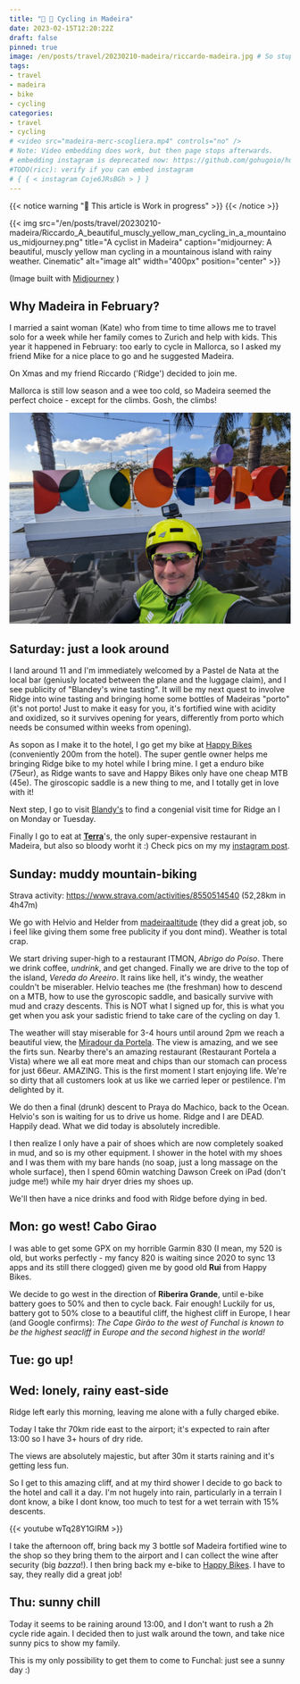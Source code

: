 ```yaml
---
title: "🚧 🚵 Cycling in Madeira"
date: 2023-02-15T12:20:22Z
draft: false
pinned: true
image: /en/posts/travel/20230210-madeira/riccardo-madeira.jpg # So stupid not to autodetect...
tags:
- travel
- madeira
- bike
- cycling
categories:
- travel
- cycling
# <video src="madeira-merc-scogliera.mp4" controls="no" />
# Note: Video embedding does work, but then page stops afterwards.
# embedding instagram is deprecated now: https://github.com/gohugoio/hugo/issues/7879
#TODO(ricc): verify if you can embed instagram
# { { < instagram Coje6JRsBGh > } }
---
```


{{< notice warning "🚧 This article is Work in progress" >}}
{{< /notice >}}

<!-- this works too!
![image](Riccardo_A_beautiful_muscly_yellow_man_cycling_in_a_mountainous_midjourney.png)
-->
{{< img src="/en/posts/travel/20230210-madeira/Riccardo_A_beautiful_muscly_yellow_man_cycling_in_a_mountainous_midjourney.png" title="A cyclist in Madeira" caption="midjourney: A beautiful, muscly yellow man cycling in a mountainous island with rainy weather. Cinematic" alt="image alt" width="400px" position="center" >}}


(Image built with [Midjourney](https://cdn.discordapp.com/attachments/1008571102328541215/1075832031499534436/Riccardo_A_beautiful_muscly_yellow_man_cycling_in_a_mountainous_6a0f25ff-c910-4842-80d0-16f6a74f6026.png) )


## Why Madeira in February?

I married a saint woman (Kate) who from time to time allows me to travel solo for a week while her family comes to
Zurich and help with kids. This year it happened in February: too early to cycle in Mallorca, so I asked my friend Mike
for a nice place to go and he suggested Madeira.

On Xmas and my friend Riccardo ('Ridge') decided to join me.

Mallorca is still low season and a wee too cold, so Madeira seemed the perfect choice - except for the climbs. Gosh, the climbs!

![image](riccardo-madeira.jpg)

## Saturday: just a look around

I land around 11 and I'm immediately welcomed by a Pastel de Nata at the local bar (geniusly located between the plane and the luggage claim), and I see publicity of "Blandey's wine tasting". It will be my next quest to involve Ridge into wine tasting and bringing home some bottles of Madeiras "porto" (it's not porto! Just to make it easy for you, it's fortified wine with acidity and oxidized, so it survives opening for years, differently from porto which needs be consumed within weeks from opening).

As sopon as I make it to the hotel, I go get my bike at [Happy Bikes](https://www.happybikes.pt/) (conveniently 200m from the hotel). The super gentle owner helps me bringing Ridge bike to my hotel while I bring mine.
I get a enduro bike (75eur), as Ridge wants to save and Happy Bikes only have one cheap MTB (45e).
The giroscopic saddle is a new thing to me, and I totally get in love with it!

Next step, I go to visit [Blandy's](https://www.google.com/maps/place/Blandy's+Wine+Lodge+(former+Adegas+de+S%C3%A3o+Francisco)/@32.6449894,-16.9240557,15z/data=!4m6!3m5!1s0xc6060086c82670f:0xc55073cc6045c67!8m2!3d32.6478698!4d-16.9106236!16s%2Fg%2F1q5bprx89) to find a congenial visit time for Ridge an I on Monday or Tuesday.

Finally I go to eat at **[Terra](https://www.google.com/maps/place/TERRA+-+Food+Concept/@32.6489523,-16.9112022,17z/data=!3m1!4b1!4m6!3m5!1s0xc606167302d50ed:0xb4be6622c761d352!8m2!3d32.6489523!4d-16.9090135!16s%2Fg%2F11rvdjk0jg)**'s, the only super-expensive restaurant in Madeira, but also so bloody worht it :) Check pics on my my [instagram post](https://www.instagram.com/p/Coje6JRsBGh/).


## Sunday: muddy mountain-biking

Strava activity: https://www.strava.com/activities/8550514540 (52,28km in 4h47m)

We go with Helvio and Helder from [madeiraaltitude](https://madeiraaltitude.com/) (they did a great job, so i feel like giving them some free publicity if you dont mind). Weather is total crap.

We start driving super-high to a restaurant ITMON, *Abrigo do Poiso*. There we drink coffee, *undrink*, and get changed. Finally we are drive to the top of the island, *Vereda do Areeiro*. It rains like hell, it's windy, the weather couldn't be miserabler. Helvio teaches me (the freshman) how to descend on a MTB, how to use the gyroscopic saddle, and basically survive with mud and crazy descents. This is NOT what I signed up for, this is what you get when you ask your sadistic friend to take care of the cycling on day 1.

The weather will stay miserable for 3-4 hours until around 2pm we reach a beautiful view, the [Miradour da Portela](https://www.google.com/maps/place/Miradouro+da+Portela/@32.7359716,-16.8670002,13.46z/data=!4m6!3m5!1s0xc6066a5847f65b7:0xc8615cd8407ff70a!8m2!3d32.7471903!4d-16.8259209!16s%2Fg%2F11c74xx22v). The view is amazing, and we see the firts sun. Nearby there's an amazing restaurant (Restaurant Portela a Vista) where we all eat more meat and chips than our stomach can process for just 66eur. AMAZING. This is the first moment I start enjoying life. We're so dirty that all customers look at us like we carried leper or pestilence. I'm delighted by it.

We do then a final (drunk) descent to Praya do Machico, back to the Ocean. Helvio's son is waiting for us to drive us home. Ridge and I are DEAD. Happily dead. What we did today is absolutely incredible.

I then realize I only have a pair of shoes which are now completely soaked in mud, and so is my other equipment. I shower in the hotel with my shoes and I was them with my bare hands (no soap, just a long massage on the whole surface), then I spend 60min watching Dawson Creek on iPad (don't judge me!) while my hair dryer dries my shoes up.

We'll then have a nice drinks and food with Ridge before dying in bed.

## Mon: go west! Cabo Girao

I was able to get some GPX on my horrible Garmin 830 (I mean, my 520 is old, but works perfectly - my fancy 820 is waiting since 2020 to sync 13 apps and its still there clogged) given me by good old **Rui** from Happy Bikes.

We decide to go west in the direction of **Riberira Grande**, until e-bike battery goes to 50% and then to cycle back. Fair enough! Luckily for us, battery got to 50% close to a beautiful cliff, the highest cliff in Europe, I hear (and Google confirms): *The Cape Girão to the west of Funchal is known to be the highest seacliff in Europe and the second highest in the world!*

## Tue: go up!

## Wed: lonely, rainy east-side

Ridge left early this morning, leaving me alone with a fully charged ebike.

Today I take thr 70km ride east to the airport; it's expected to rain after 13:00 so I have 3+ hours of dry ride.

The views are absolutely majestic, but after 30m it starts raining and it's getting less fun.

So I get to this amazing cliff, and at my third shower I decide to go back to the hotel and call it a day. I'm not hugely into rain, particularly in a terrain I dont know, a bike I dont know, too much
to test for a wet terrain with 15% descents.

{{< youtube wTq28Y1GIRM >}}

I take the afternoon off, bring back my 3 bottle sof Madeira fortified wine to the shop so they bring them to the airport and I can collect the wine after security (big *bazza*!).
I then bring back my e-bike to [Happy Bikes](https://www.happybikes.pt/). I have to say, they
really did a great job!

## Thu: sunny chill

Today it seems to be raining around 13:00, and I don't want to rush a 2h cycle ride again. I decided then to just walk around the town, and take nice sunny pics to show my family.

This is my only possibility to get them to come to Funchal: just see a sunny day :)
